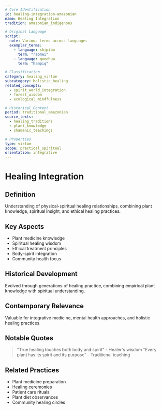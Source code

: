 ```yaml
---
# Core Identification
id: healing-integration-amazonian
name: Healing Integration
tradition: amazonian_indigenous

# Original Language
script:
  note: Various terms across languages
  exemplar_terms:
    - language: shipibo
      term: "raomei"
    - language: quechua
      term: "hampiq"

# Classification
category: healing_virtue
subcategory: holistic_healing
related_concepts:
  - spirit_world_integration
  - forest_wisdom
  - ecological_mindfulness

# Historical Context
period: traditional_amazonian
source_texts:
  - healing_traditions
  - plant_knowledge
  - shamanic_teachings

# Properties
type: virtue
scope: practical_spiritual
orientation: integrative
---
```


# Healing Integration

## Definition
Understanding of physical-spiritual healing relationships, combining plant knowledge, spiritual insight, and ethical healing practices.

## Key Aspects
- Plant medicine knowledge
- Spiritual healing wisdom
- Ethical treatment principles
- Body-spirit integration
- Community health focus

## Historical Development
Evolved through generations of healing practice, combining empirical plant knowledge with spiritual understanding.

## Contemporary Relevance
Valuable for integrative medicine, mental health approaches, and holistic healing practices.

## Notable Quotes
> "True healing touches both body and spirit" - Healer's wisdom
> "Every plant has its spirit and its purpose" - Traditional teaching

## Related Practices
- Plant medicine preparation
- Healing ceremonies
- Patient care rituals
- Plant diet observances
- Community healing circles